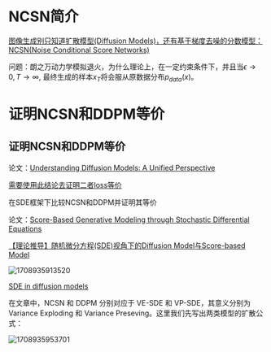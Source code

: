 

# NCSN简介

[图像生成别只知道扩散模型(Diffusion Models)，还有基于梯度去噪的分数模型：NCSN(Noise Conditional Score Networks)](https://zhuanlan.zhihu.com/p/597490389)

问题：朗之万动力学模拟退火，为什么理论上，在一定约束条件下，并且当$\epsilon\rightarrow 0, T\rightarrow\infty$, 最终生成的样本$x_T$将会服从原数据分布$p_{data}(x)$。





# 证明NCSN和DDPM等价

## 证明NCSN和DDPM等价

论文：[Understanding Diffusion Models: A Unified Perspective](https://arxiv.org/abs/2208.11970)

[需要使用此结论去证明二者loss等价](https://www.tandfonline.com/doi/abs/10.1198/jasa.2011.tm11181)


在SDE框架下比较NCSN和DDPM并证明其等价

论文：[Score-Based Generative Modeling through Stochastic Differential Equations](https://arxiv.org/abs/2011.13456)

[【理论推导】随机微分方程(SDE)视角下的Diffusion Model与Score-based Model ](https://blog.csdn.net/fnoi2014xtx/article/details/129871986)

![1708935913520](assets/1708935913520.png)


[SDE in diffusion models](https://blog.csdn.net/weixin_44966641/article/details/135541595)

在文章中，NCSN 和 DDPM 分别对应于 VE-SDE 和 VP-SDE，其意义分别为 Variance Exploding 和 Variance Preseving。这里我们先写出两类模型的扩散公式：

![1708935953701](assets/1708935953701.png)
